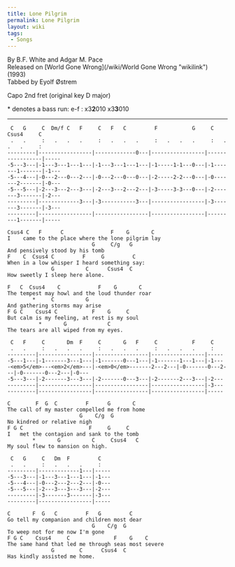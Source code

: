 ```yaml
---
title: Lone Pilgrim
permalink: Lone Pilgrim
layout: wiki
tags:
 - Songs
---
```


By B.F. White and Adgar M. Pace  
Released on [World Gone Wrong](/wiki/World Gone Wrong "wikilink") (1993)  
Tabbed by Eyolf Østrem

Capo 2nd fret (original key D major)

\* denotes a bass run: e-f : x3<strong>2</strong>010
x3<strong>3</strong>010

* * * * *

     C   G     C  Dm/f C   F     C   F   C         F           G     C       Csus4     C
     .   .     :   .   .   .     :   .   .   .     :   .   .   .     :   .   .   .     :
    ---------|-----------------|-------------0---|-----------------|-----------------|-----
    -5---3---|-1---3---1---1---|-1---3---1---1---|-1-----1-1---0---|-1-------1-------|-1---
    -5---4---|-0---2---0---2---|-0---2---0---0---|-2-----2-2---0---|-0-------2-------|-0---
    -5---5---|-2---3---2---3---|-2---3---2---2---|-3-----3-3---0---|-2-------3-------|-2---
    ---------|-------------3---|-3-----------3---|-----------------|-3-------3-------|-3---
    ---------|-----------------|-----------------|-----------------|---------1-------|-----

    Csus4 C   F      C               F    G       C
    I    came to the place where the lone pilgrim lay
                               G     C/g   G
    And pensively stood by his tomb
    F    C  Csus4 C         F     G         C
    When in a low whisper I heard something say:
                  G          C      Csus4  C
    How sweetly I sleep here alone.

    F   C  Csus4    C            F    G       C
    The tempest may howl and the loud thunder roar
            *     C          G
    And gathering storms may arise
    F G C    Csus4 C           F    G     C
    But calm is my feeling, at rest is my soul
              *       G             C
    The tears are all wiped from my eyes.

     C   F     C       Dm  F     C       G   F     C           F     C
     .   .     :   .   .   .     :   .   .   .     :   .   .   .     :
    ---------|-----------------|-----------------|-----------------|-----
    -5---1---|-1-------3---1---|-1-------0---1---|-1-------1---1---|-1---
    -<em>5</em>---<em>2</em>---|-<em>0</em>-------2---2---|-0-------0---2---|-0-------0---2---|-0---
    -5---3---|-2-------3---3---|-2-------0---3---|-2-------2---3---|-2---
    ---------|-----------------|-----------------|-----------------|-3---
    ---------|-----------------|-----------------|-----------------|-----

    C        F  G  C         F      G       C
    The call of my master compelled me from home
                           G    C/g  G
    No kindred or relative nigh
    F G C                     F     G     C
    I   met the contagion and sank to the tomb
            *       G          C     Csus4   C
    My soul flew to mansion on high.

     C   G     C   Dm  F         C
     .   .     :   .   .   .     :
    ---------|-------------1---|-----
    -5---3---|-1---3---1---1---|-1---
    -5---4---|-0---2---2---2---|-0---
    -5---5---|-2---3---3---3---|-2---
    ---------|-3-------3-------|-3---
    ---------|-----------------|-----

    C       F  G   C         F   G         C
    Go tell my companion and children most dear
                               G    C/g  G
    To weep not for me now I'm gone
    F G C    Csus4     C              F    G    C
    The same hand that led me through seas most severe
                  G        C      Csus4  C
    Has kindly assisted me home.
